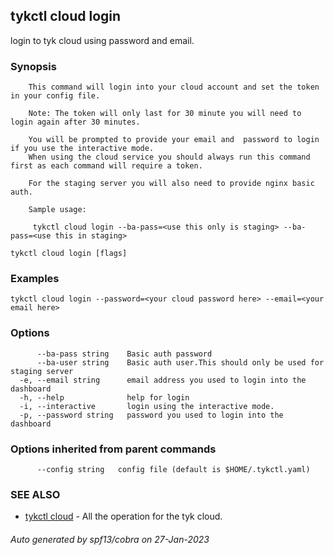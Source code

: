 ## tykctl cloud login

login to tyk cloud using password and email.

### Synopsis


        This command will login into your cloud account and set the token in your config file.
       
        Note: The token will only last for 30 minute you will need to login again after 30 minutes.
		
        You will be prompted to provide your email and  password to login if you use the interactive mode.
		When using the cloud service you should always run this command first as each command will require a token.
		
        For the staging server you will also need to provide nginx basic auth.
		
        Sample usage:
		
         tykctl cloud login --ba-pass=<use this only is staging> --ba-pass=<use this in staging>


```
tykctl cloud login [flags]
```

### Examples

```
tykctl cloud login --password=<your cloud password here> --email=<your email here>
```

### Options

```
      --ba-pass string    Basic auth password
      --ba-user string    Basic auth user.This should only be used for staging server
  -e, --email string      email address you used to login into the dashboard
  -h, --help              help for login
  -i, --interactive       login using the interactive mode.
  -p, --password string   password you used to login into the dashboard
```

### Options inherited from parent commands

```
      --config string   config file (default is $HOME/.tykctl.yaml)
```

### SEE ALSO

* [tykctl cloud](tykctl_cloud.md)	 - All the operation for the tyk cloud.

###### Auto generated by spf13/cobra on 27-Jan-2023
